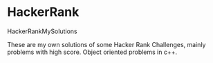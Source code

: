 # HackerRank
HackerRankMySolutions

These are my own solutions of some Hacker Rank Challenges, mainly problems with high score.  Object oriented problems in c++.
